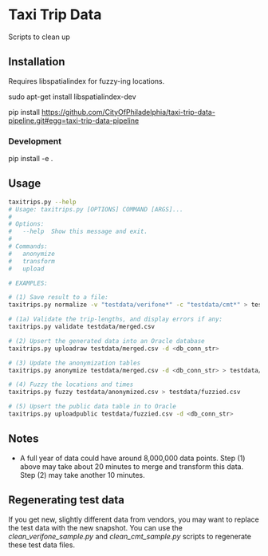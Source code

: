 Taxi Trip Data
==============

Scripts to clean up

## Installation

Requires libspatialindex for fuzzy-ing locations.

sudo apt-get install libspatialindex-dev

pip install https://github.com/CityOfPhiladelphia/taxi-trip-data-pipeline.git#egg=taxi-trip-data-pipeline


### Development

pip install -e .


## Usage

```bash
taxitrips.py --help
# Usage: taxitrips.py [OPTIONS] COMMAND [ARGS]...
#
# Options:
#   --help  Show this message and exit.
#
# Commands:
#   anonymize
#   transform
#   upload

# EXAMPLES:

# (1) Save result to a file:
taxitrips.py normalize -v "testdata/verifone*" -c "testdata/cmt*" > testdata/merged.csv

# (1a) Validate the trip-lengths, and display errors if any:
taxitrips.py validate testdata/merged.csv

# (2) Upsert the generated data into an Oracle database
taxitrips.py uploadraw testdata/merged.csv -d <db_conn_str>

# (3) Update the anonymization tables
taxitrips.py anonymize testdata/merged.csv -d <db_conn_str> > testdata/anonymized.csv

# (4) Fuzzy the locations and times
taxitrips.py fuzzy testdata/anonymized.csv > testdata/fuzzied.csv

# (5) Upsert the public data table in to Oracle
taxitrips.py uploadpublic testdata/fuzzied.csv -d <db_conn_str>
```

## Notes

* A full year of data could have around 8,000,000 data points. Step (1) above
  may take about 20 minutes to merge and transform this data. Step (2) may take
  another 10 minutes.

## Regenerating test data

If you get new, slightly different data from vendors, you may want to replace
the test data with the new snapshot. You can use the _clean_verifone_sample.py_
and _clean_cmt_sample.py_ scripts to regenerate these test data files.

